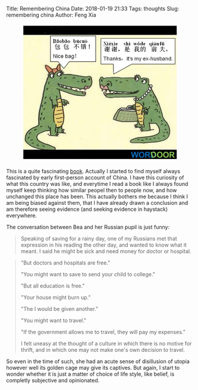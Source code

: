 Title: Remembering China
Date: 2018-01-19 21:33
Tags: thoughts
Slug: remembering china
Author: Feng Xia

<figure class="col l6 m6 s12">
  <img src="images/bao.jpg"/>
</figure>

This is a quite fascinating [book][1]. Actually I started to find
myself always fascinated by early first-person account of China. I
have this curiosity of what this country was like, and everytime I
read a book like I always found myself keep thinking how similar
peopel then to people now, and how unchanged this place has been. This
actually bothers me because I think I am being biased against them,
that I have already drawn a conclusion and am therefore seeing
evidence (and seeking evidence in haystack) everywhere.

[1]: https://www.amazon.com/Remembering-China-1935-1945-MVP-Exner/dp/0898231701

The conversation between Bea and her Russian pupil is just funny:

> Speaking of saving for a rainy day, one of my Russians met that
> expression in his reading the other day, and wanted to know what it
> meant. I said he might be sick and need money for doctor or
> hospital.

> "But doctors and hospitals are free."
>
> "You might want to save to send your child to college."
>
> "But all education is free."
>
> "Your house might burn up."
>
> "The I would be given another."
>
> "You might want to travel."
>
> "If the government allows me to travel, they will pay my expenses."
> 
> I felt uneasy at the thought of a culture in which there is no motive
> for thrift, and in which one may not make one's own decision to
> travel. 

So even in the time of such, she had an acute sense of disillusion of
utopia however well its golden cage may give its captives. But again,
I start to wonder whether it is just a matter of choice of life style,
like belief, is completly subjective and opinionated. 
